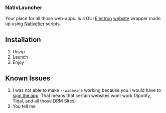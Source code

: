 ### NativLauncher
 Your place for all those web-apps.
Is a GUI [Electron](https://www.electronjs.org/) [website](https://ryslavyvaclav.github.io/NativLauncher-web/) wrapper made up using [Nativefier](https://github.com/nativefier/nativefier/) scripts.
 
## Installation
1. Unzip
2. Launch
3. Enjoy

## Known Issues
1. I was not able to make `--widevine` working because you I would have to [sign the app](https://github.com/nativefier/nativefier/issues/1147#issuecomment-828750362).
   That means that certain websites wont work (Spotify, Tidal, and all those DRM Sites)
2. You tell me
